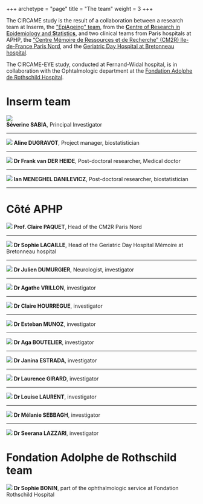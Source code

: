 +++
archetype = "page"
title = "The team"
weight = 3
+++

The CIRCAME study is the result of a collaboration between a research team at Inserm, the ["EpiAgeing" team](https://cress-umr1153.fr/en/teams/epiageing/), from the [**C**entre of **R**esearch in **E**pidemiology and **S**tatistic**s**](https://cress-umr1153.fr/en), and two clinical teams from Paris hospitals at APHP, the [“Centre Mémoire de Ressources et de Recherche” (CM2R) Ile-de-France Paris Nord](https://hopital-lariboisiere.aphp.fr/centre-memoire-de-ressources-de-recherche-cm2r-ile-de-france-paris-nord/), and the [Geriatric Day Hospital at Bretonneau hospital](https://www.hopital.fr/annuaire-service/hopital-de-jour-geriatrique-ap-hp-hopital-bretonneau-paris,39472).

The CIRCAME-EYE study, conducted at Fernand-Widal hospital, is in collaboration with the Ophtalmologic department at the [Fondation Adolphe de Rothschild Hospital](https://www.fo-rothschild.fr/patient/departements-et-services/departement-ophtalmologie).

# Inserm team  

![](pp_sabia.png?width=15vw)	
**Séverine SABIA**, Principal Investigator	

---	

![](pp_dugravot.png?width=15vw)
**Aline DUGRAVOT**, Project manager, biostatistician	

---	

![](pp_vanderheide.png?width=15vw) 
**Dr Frank van DER HEIDE**, Post-doctoral researcher, Medical doctor   	

---	

![](pp_meneghel.png?width=15vw) 
**Ian MENEGHEL DANILEVICZ**, Post-doctoral researcher, biostatistician    
	
---	

# Côté APHP   

![](pp_paquet.png?width=15vw) 
**Prof. Claire PAQUET**, Head of the CM2R Paris Nord    
	
---	

![](pp_lacaille.png?width=15vw) 
**Dr Sophie LACAILLE**, Head of the Geriatric Day Hospital Mémoire at Bretonneau hospital	

---	
   
![](pp_dumurgier.png?width=15vw) 
**Dr Julien DUMURGIER**, Neurologist, investigator

---	
   
![](pp_vrillon.png?width=15vw) 
**Dr Agathe VRILLON**, investigator	

---	

![](pp_hourregue.png?width=15vw) 
**Dr Claire HOURREGUE**, investigator	

---	
 
![](pp_munoz.png?width=15vw) 
**Dr Esteban MUNOZ**, investigator	

---	

![](pp_boutelier.png?width=15vw) 
**Dr Aga BOUTELIER**, investigator	

---	

![](pp_estrada.png?width=15vw) 
**Dr Janina ESTRADA**, investigator	

---	

![](pp_girard.png?width=15vw) 
**Dr Laurence GIRARD**, investigator	

---	

![](pp_laurent.png?width=15vw) 
**Dr Louise LAURENT**, investigator	

---	

![](pp_sebbagh.png?width=15vw) 
**Dr Mélanie SEBBAGH**, investigator	

---	

![](pp_lazzari.png?width=15vw) 
**Dr Seerana LAZZARI**, investigator		

# Fondation Adolphe de Rothschild team   

![](pp_lazzari.png?width=15vw) 
**Dr Sophie BONIN**, part of the ophthalmologic service at Fondation Rothschild Hospital  